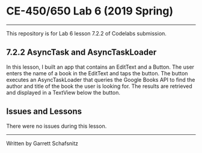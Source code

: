 # CE-450/650 Lab 6 (2019 Spring)
---
This repository is for Lab 6 lesson 7.2.2 of Codelabs submission.
 
## 7.2.2 AsyncTask and AsyncTaskLoader

In this lesson, I built an app that contains an EditText and a Button. The user enters the name of a book in the EditText and taps the button. The button executes an AsyncTaskLoader that queries the Google Books API to find the author and title of the book the user is looking for. The results are retrieved and displayed in a TextView below the button. 

## Issues and Lessons
 
There were no issues during this lesson. 

---
Written by Garrett Schafsnitz
